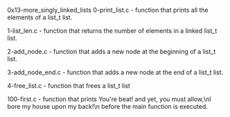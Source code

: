 0x13-more_singly_linked_lists
0-print_list.c - function that prints all the elements of a list_t list.

1-list_len.c - function that returns the number of elements in a linked list_t list.

2-add_node.c - function that adds a new node at the beginning of a list_t list.

3-add_node_end.c - function that adds a new node at the end of a list_t list.

4-free_list.c - function that frees a list_t list

100-first.c - function that prints You're beat! and yet, you must allow,\nI bore my house upon my back!\n before the main function is executed.
